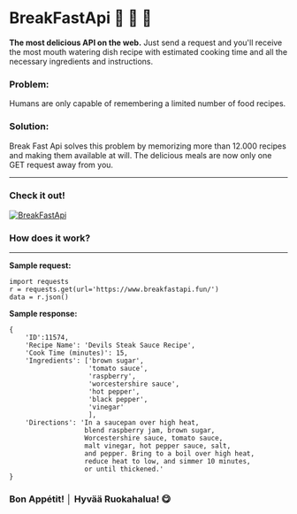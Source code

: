 # BreakFastApi 🍣 🍔 🍕

**The most delicious API on the web.** Just send a request and you'll receive the most mouth watering dish recipe with estimated cooking time and all the necessary ingredients and instructions.

### **Problem:**

Humans are only capable of remembering a limited number of food recipes.

### **Solution:**

Break Fast Api solves this problem by memorizing more than 12.000 recipes and making them available at will.
The delicious meals are now only one GET request away from you.

---

### **Check it out!** 
[![BreakFastApi](https://img.shields.io/badge/BreakFastApi-0077B5?style=for-the-badge&logo=fastapi&logoColor=white)](https://breakfastapi.fun/)


### **How does it work?**

---

**Sample request:**


```
import requests
r = requests.get(url='https://www.breakfastapi.fun/')
data = r.json()
```

**Sample response:**


```
{
    'ID':11574,
    'Recipe Name': 'Devils Steak Sauce Recipe',
    'Cook Time (minutes)': 15,
    'Ingredients': ['brown sugar',
                    'tomato sauce',
                    'raspberry',
                    'worcestershire sauce',
                    'hot pepper',
                    'black pepper',
                    'vinegar'
                    ],
    'Directions': 'In a saucepan over high heat, 
                   blend raspberry jam, brown sugar, 
                   Worcestershire sauce, tomato sauce, 
                   malt vinegar, hot pepper sauce, salt, 
                   and pepper. Bring to a boil over high heat, 
                   reduce heat to low, and simmer 10 minutes,
                   or until thickened.'
}
```

### Bon Appétit! │ Hyvää Ruokahalua! 😋



